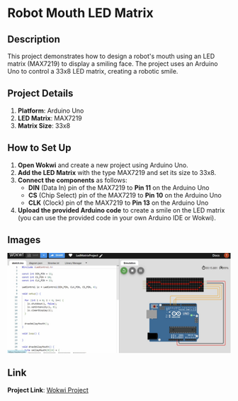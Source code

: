 # Robot Mouth LED Matrix

## Description

This project demonstrates how to design a robot's mouth using an LED matrix (MAX7219) to display a smiling face. The project uses an Arduino Uno to control a 33x8 LED matrix, creating a robotic smile.

## Project Details

1. **Platform**: Arduino Uno
2. **LED Matrix**: MAX7219
3. **Matrix Size**: 33x8

## How to Set Up

1. **Open Wokwi** and create a new project using Arduino Uno.
2. **Add the LED Matrix** with the type MAX7219 and set its size to 33x8.
3. **Connect the components** as follows:
   - **DIN** (Data In) pin of the MAX7219 to **Pin 11** on the Arduino Uno
   - **CS** (Chip Select) pin of the MAX7219 to **Pin 10** on the Arduino Uno
   - **CLK** (Clock) pin of the MAX7219 to **Pin 13** on the Arduino Uno
4. **Upload the provided Arduino code** to create a smile on the LED matrix (you can use the provided code in your own Arduino IDE or Wokwi).

## Images

![Robot Mouth](IMG_5403.jpg)

## Link

**Project Link**: [Wokwi Project](https://wokwi.com/projects/404727588982433793)

